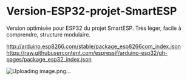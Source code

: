 # Version-ESP32-projet-SmartESP
Version optimisée pour ESP32 du projet SmartESP. Très léger, facile à comprendre, structure modulaire.

http://arduino.esp8266.com/stable/package_esp8266com_index.json
https://raw.githubusercontent.com/espressif/arduino-esp32/gh-pages/package_esp32_index.json

![Uploading image.png…]()

